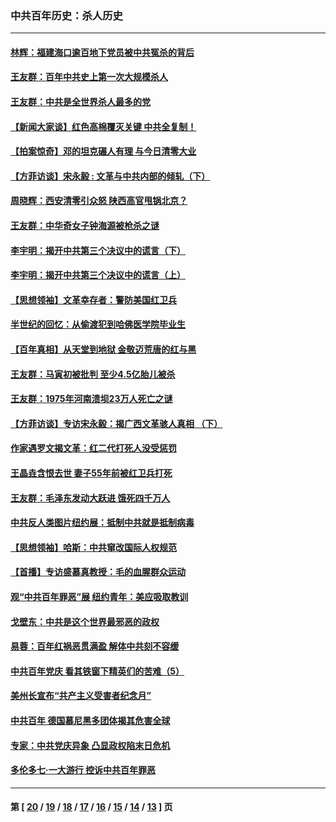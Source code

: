 ### 中共百年历史：杀人历史
---
#### [林辉：福建海口逾百地下党员被中共冤杀的背后](../../pages/nf1176106/n13878946.md?02160430) 
#### [王友群：百年中共史上第一次大规模杀人](../../pages/nf1176106/n13863785.md?02160430) 
#### [王友群：中共是全世界杀人最多的党](../../pages/nf1176106/n13860689.md?02160430) 
#### [【新闻大家谈】红色高棉覆灭关键 中共全复制！](../../pages/nf1176106/n13850222.md?02160430) 
#### [【拍案惊奇】邓的坦克碾人有理 与今日清零大业](../../pages/nf1176106/n13729574.md?02160430) 
#### [【方菲访谈】宋永毅 : 文革与中共内部的倾轧（下）](../../pages/nf1176106/n13486836.md?02160430) 
#### [周晓辉：西安清零引众怒 陕西高官甩锅北京？](../../pages/nf1176106/n13484627.md?02160430) 
#### [王友群：中华奇女子钟海源被枪杀之谜](../../pages/nf1176106/n13430555.md?02160430) 
#### [李宇明：揭开中共第三个决议中的谎言（下）](../../pages/nf1176106/n13389389.md?02160430) 
#### [李宇明：揭开中共第三个决议中的谎言（上）](../../pages/nf1176106/n13388697.md?02160430) 
#### [【思想领袖】文革幸存者：警防美国红卫兵](../../pages/nf1176106/n13339289.md?02160430) 
#### [半世纪的回忆：从偷渡犯到哈佛医学院毕业生](../../pages/nf1176106/n13345328.md?02160430) 
#### [【百年真相】从天堂到地狱 金敬迈荒唐的红与黑](../../pages/nf1176106/n13336995.md?02160430) 
#### [王友群：马寅初被批判 至少4.5亿胎儿被杀](../../pages/nf1176106/n13260313.md?02160430) 
#### [王友群：1975年河南溃坝23万人死亡之谜](../../pages/nf1176106/n13231576.md?02160430) 
#### [【方菲访谈】专访宋永毅：揭广西文革骇人真相 （下）](../../pages/nf1176106/n13209074.md?02160430) 
#### [作家遇罗文揭文革：红二代打死人没受惩罚](../../pages/nf1176106/n13205254.md?02160430) 
#### [王晶垚含恨去世 妻子55年前被红卫兵打死](../../pages/nf1176106/n13203590.md?02160430) 
#### [王友群：毛泽东发动大跃进 饿死四千万人](../../pages/nf1176106/n13177158.md?02160430) 
#### [中共反人类图片纽约展：抵制中共就是抵制病毒](../../pages/nf1176106/n13115371.md?02160430) 
#### [【思想领袖】哈斯：中共窜改国际人权规范](../../pages/nf1176106/n13053647.md?02160430) 
#### [【首播】专访盛慕真教授：毛的血腥群众运动](../../pages/nf1176106/n13091782.md?02160430) 
#### [观“中共百年罪恶”展 纽约青年：美应吸取教训](../../pages/nf1176106/n13085246.md?02160430) 
#### [戈壁东：中共是这个世界最邪恶的政权](../../pages/nf1176106/n13085641.md?02160430) 
#### [易蓉：百年红祸恶贯满盈 解体中共刻不容缓](../../pages/nf1176106/n13084455.md?02160430) 
#### [中共百年党庆 看其铁窗下精英们的苦难（5）](../../pages/nf1176106/n13076766.md?02160430) 
#### [美州长宣布“共产主义受害者纪念月”](../../pages/nf1176106/n13074024.md?02160430) 
#### [中共百年 德国慕尼黑多团体揭其危害全球](../../pages/nf1176106/n13068873.md?02160430) 
#### [专家：中共党庆异象 凸显政权陷末日危机](../../pages/nf1176106/n13067084.md?02160430) 
#### [多伦多七·一大游行 控诉中共百年罪恶](../../pages/nf1176106/n13062043.md?02160430) 

---
#### 第 [ [20](./20.md?02160430) / [19](./19.md?02160430) / [18](./18.md?02160430) / [17](./17.md?02160430) / [16](./16.md?02160430) / [15](./15.md?02160430) / [14](./14.md?02160430) / [13](./13.md?02160430) ] 页
